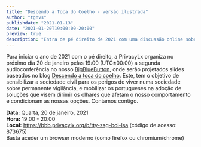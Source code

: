 ```yaml
---
title: "Descendo a Toca do Coelho - versão ilustrada"
author: "tgnvs"
publishdate: "2021-01-13"
date: "2021-01-20T19:00:00-20:00"
preview: true
description: "Entra de pé direito de 2021 com uma discussão online sobre descer a toca do coelho para o mundo da privacidade. A palestra é insipirada numa série de blogs publicada pela PrivacyLx com o mesmo nome."
---
```


Para iniciar o ano de 2021 com o pé direito, a PrivacyLx organiza no
próximo dia 20 de janeiro pelas 19:00 (UTC±00:00) a segunda audioconferência no nosso [BigBlueButton](https://bbb.privacylx.org/),
onde serão projetados slides baseados no blog [Descendo a toca do
coelho](/tags/toca-do-coelho/). Este, tem o
objetivo de sensibilizar a sociedade civil para os perigos de viver
numa sociedade sobre permanente vigilância, e mobilizar os portugueses
na adoção de soluções que visem dirimir os olhares que afetam o nosso
comportamento e condicionam as nossas opções. Contamos contigo.


**Data:** Quarta, 20 de janeiro, 2021\
**Hora:** 19:00 - 20:00\
**Local:** https://bbb.privacylx.org/b/tty-zsg-bol-lsa (código de acesso: 873675)\
Basta aceder um browser moderno (como firefox ou chromium/chrome)
